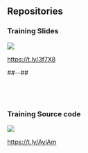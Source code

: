 <!-- .slide: class="two-column" -->

## Repositories

### **Training Slides**

![](assets/images/school/qr-python-academy-slides.png)

https://t.ly/3f7X8
<!-- .element: class="small" -->
##--##

## &nbsp;

### **Training Source code**

![](assets/images/school/qr-python-academy-repo.png)

https://t.ly/AyiAm

<!-- .element: class="small" -->
